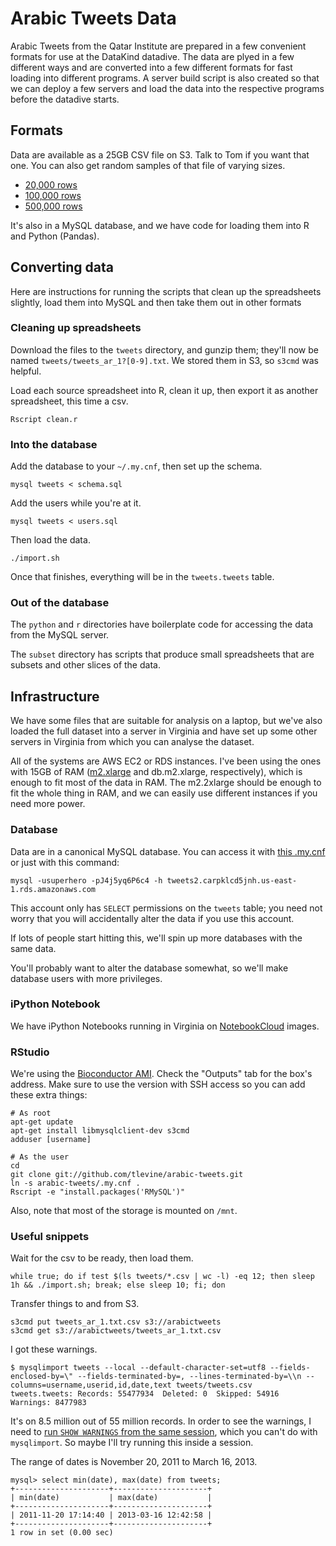 Arabic Tweets Data
====
Arabic Tweets from the Qatar Institute are prepared in a few convenient formats
for use at the DataKind datadive. The data are plyed in a few different ways
and are converted into a few different formats for fast loading into different
programs. A server build script is also created so that we can deploy a few
servers and load the data into the respective programs before the datadive
starts.

## Formats
Data are available as a 25GB CSV file on S3. Talk to Tom if you want that one.
You can also get random samples of that file of varying sizes.

* [20,000 rows](http://arabictweets.s3-website-us-west-2.amazonaws.com/tweets-sample-20000.csv)
* [100,000 rows](http://arabictweets.s3-website-us-west-2.amazonaws.com/tweets-sample-100000.csv)
* [500,000 rows](http://arabictweets.s3-website-us-west-2.amazonaws.com/tweets-sample-500000.csv)

It's also in a MySQL database, and we have code for loading them into R and
Python (Pandas).

## Converting data
Here are instructions for running the scripts that clean up the spreadsheets
slightly, load them into MySQL and then take them out in other formats

### Cleaning up spreadsheets
Download the files to the `tweets` directory, and gunzip them; they'll now be
named `tweets/tweets_ar_1?[0-9].txt`. We stored them in S3, so `s3cmd` was
helpful.

Load each source spreadsheet into R, clean it up, then export it as another
spreadsheet, this time a csv.

    Rscript clean.r

### Into the database
Add the database to your `~/.my.cnf`, then set up the schema.

    mysql tweets < schema.sql

Add the users while you're at it.

    mysql tweets < users.sql

Then load the data.

    ./import.sh

Once that finishes, everything will be in the `tweets.tweets` table.

### Out of the database
The `python` and `r` directories have boilerplate code for accessing the data
from the MySQL server.

The `subset` directory has scripts that produce small spreadsheets that are
subsets and other slices of the data.

## Infrastructure
We have some files that are suitable for analysis on a laptop, but we've also
loaded the full dataset into a server in Virginia and have set up some other
servers in Virginia from which you can analyse the dataset. 

All of the systems are AWS EC2 or RDS instances. I've been using the ones with
15GB of RAM ([m2.xlarge](http://aws.amazon.com/ec2/instance-types/) and
db.m2.xlarge, respectively), which is enough to fit most of the data in RAM.
The m2.2xlarge should be enough to fit the whole thing in RAM, and we can
easily use different instances if you need more power.

### Database
Data are in a canonical MySQL database. You can access it with
[this .my.cnf](.my.cnf) or just with this command:

    mysql -usuperhero -pJ4j5yq6P6c4 -h tweets2.carpklcd5jnh.us-east-1.rds.amazonaws.com

This account only has `SELECT` permissions on the `tweets` table; you need not
worry that you will accidentally alter the data if you use this account.

If lots of people start hitting this, we'll spin up more databases with the same data.

You'll probably want to alter the database somewhat, so we'll make database
users with more privileges.

### iPython Notebook
We have iPython Notebooks running in Virginia on
[NotebookCloud](https://notebookcloud.appspot.com) images.

### RStudio
We're using the [Bioconductor AMI](http://bioconductor.org/help/bioconductor-cloud-ami/).
Check the "Outputs" tab for the box's address.
Make sure to use the version with SSH access so you can add these extra things:

    # As root
    apt-get update
    apt-get install libmysqlclient-dev s3cmd
    adduser [username]

    # As the user
    cd
    git clone git://github.com/tlevine/arabic-tweets.git
    ln -s arabic-tweets/.my.cnf .
    Rscript -e "install.packages('RMySQL')"

Also, note that most of the storage is mounted on `/mnt`.


### Useful snippets
Wait for the csv to be ready, then load them.

    while true; do if test $(ls tweets/*.csv | wc -l) -eq 12; then sleep 1h && ./import.sh; break; else sleep 10; fi; don

Transfer things to and from S3.

    s3cmd put tweets_ar_1.txt.csv s3://arabictweets
    s3cmd get s3://arabictweets/tweets_ar_1.txt.csv

I got these warnings.

    $ mysqlimport tweets --local --default-character-set=utf8 --fields-enclosed-by=\" --fields-terminated-by=, --lines-terminated-by=\\n --columns=username,userid,id,date,text tweets/tweets.csv
    tweets.tweets: Records: 55477934  Deleted: 0  Skipped: 54916  Warnings: 8477983

It's on 8.5 million out of 55 million records. In order to see the warnings,
I need to [run `SHOW WARNINGS` from the same session](http://serverfault.com/questions/96401/how-does-one-list-warnings-from-the-mysqlimport-utility),
which you can't do with `mysqlimport`. So maybe I'll try running this inside
a session.

The range of dates is November 20, 2011 to March 16, 2013.

    mysql> select min(date), max(date) from tweets;
    +---------------------+---------------------+
    | min(date)           | max(date)           |
    +---------------------+---------------------+
    | 2011-11-20 17:14:40 | 2013-03-16 12:42:58 |
    +---------------------+---------------------+
    1 row in set (0.00 sec)

